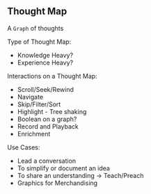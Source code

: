 ## Thought Map

A `Graph` of thoughts

Type of Thought Map:

- Knowledge Heavy?
- Experience Heavy?

Interactions on a Thought Map:

- Scroll/Seek/Rewind
- Navigate
- Skip/Filter/Sort
- Highlight - Tree shaking
- Boolean on a graph?
- Record and Playback
- Enrichment

Use Cases:

- Lead a conversation
- To simplify or document an idea
- To share an understanding → Teach/Preach
- Graphics for Merchandising
